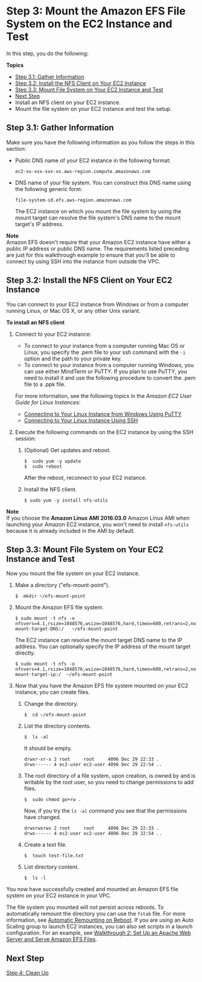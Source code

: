 # Step 3: Mount the Amazon EFS File System on the EC2 Instance and Test<a name="wt1-test"></a>

In this step, you do the following:

**Topics**
+ [Step 3\.1: Gather Information](#wt1-connect-test-gather-info)
+ [Step 3\.2: Install the NFS Client on Your EC2 Instance](#wt1-connect-install-nfs-client)
+ [Step 3\.3: Mount File System on Your EC2 Instance and Test](#wt1-mount-fs-and-test)
+ [Next Step](#step3-next-step)
+ Install an NFS client on your EC2 instance\. 
+ Mount the file system on your EC2 instance and test the setup\.

## Step 3\.1: Gather Information<a name="wt1-connect-test-gather-info"></a>

Make sure you have the following information as you follow the steps in this section:
+ Public DNS name of your EC2 instance in the following format: 

  ```
  ec2-xx-xxx-xxx-xx.aws-region.compute.amazonaws.com 
  ```
+ DNS name of your file system\. You can construct this DNS name using the following generic form:

  ```
  file-system-id.efs.aws-region.amazonaws.com
  ```

  The EC2 instance on which you mount the file system by using the mount target can resolve the file system's DNS name to the mount target's IP address\.

**Note**  
Amazon EFS doesn't require that your Amazon EC2 instance have either a public IP address or public DNS name\. The requirements listed preceding are just for this walkthrough example to ensure that you'll be able to connect by using SSH into the instance from outside the VPC\.

## Step 3\.2: Install the NFS Client on Your EC2 Instance<a name="wt1-connect-install-nfs-client"></a>

You can connect to your EC2 instance from Windows or from a computer running Linux, or Mac OS X, or any other Unix variant\. 

**To install an NFS client**

1. Connect to your EC2 instance:
   + To connect to your instance from a computer running Mac OS or Linux, you specify the \.pem file to your ssh command with the `-i` option and the path to your private key\.
   + To connect to your instance from a computer running Windows, you can use either MindTerm or PuTTY\. If you plan to use PuTTY, you need to install it and use the following procedure to convert the \.pem file to a \.ppk file\. 

   For more information, see the following topics in the *Amazon EC2 User Guide for Linux Instances*:
   +  [Connecting to Your Linux Instance from Windows Using PuTTY](http://docs.aws.amazon.com/AWSEC2/latest/UserGuide/putty.html) 
   +  [Connecting to Your Linux Instance Using SSH](http://docs.aws.amazon.com/AWSEC2/latest/UserGuide/AccessingInstancesLinux.html)

1. Execute the following commands on the EC2 instance by using the SSH session:

   1. \(Optional\) Get updates and reboot\.

      ```
      $  sudo yum -y update  
      $  sudo reboot
      ```

      After the reboot, reconnect to your EC2 instance\.

   1. Install the NFS client\.

      ```
      $ sudo yum -y install nfs-utils
      ```
**Note**  
If you choose the **Amazon Linux AMI 2016\.03\.0** Amazon Linux AMI when launching your Amazon EC2 instance, you won't need to install `nfs-utils` because it is already included in the AMI by default\.

## Step 3\.3: Mount File System on Your EC2 Instance and Test<a name="wt1-mount-fs-and-test"></a>

Now you mount the file system on your EC2 instance\. 

1. Make a directory \("efs\-mount\-point"\)\.

   ```
   $  mkdir ~/efs-mount-point  
   ```

1. Mount the Amazon EFS file system\. 

   ```
   $ sudo mount -t nfs -o nfsvers=4.1,rsize=1048576,wsize=1048576,hard,timeo=600,retrans=2,noresvport mount-target-DNS:/   ~/efs-mount-point  
   ```

   The EC2 instance can resolve the mount target DNS name to the IP address\. You can optionally specify the IP address of the mount target directly\.

   ```
   $ sudo mount -t nfs -o nfsvers=4.1,rsize=1048576,wsize=1048576,hard,timeo=600,retrans=2,noresvport mount-target-ip:/  ~/efs-mount-point
   ```

1. Now that you have the Amazon EFS file system mounted on your EC2 instance, you can create files\.

   1. Change the directory\.

      ```
      $  cd ~/efs-mount-point  
      ```

   1. List the directory contents\. 

      ```
      $  ls -al
      ```

      It should be empty\.

      ```
      drwxr-xr-x 2 root     root     4096 Dec 29 22:33 .
      drwx------ 4 ec2-user ec2-user 4096 Dec 29 22:54 ..
      ```

   1. The root directory of a file system, upon creation, is owned by and is writable by the root user, so you need to change permissions to add files\.

      ```
      $  sudo chmod go+rw .
      ```

      Now, if you try the `ls -al` command you see that the permissions have changed\.

      ```
      drwxrwxrwx 2 root     root     4096 Dec 29 22:33 .
      drwx------ 4 ec2-user ec2-user 4096 Dec 29 22:54 ..
      ```

   1. Create a text file\.

      ```
      $  touch test-file.txt 
      ```

   1. List directory content\. 

      ```
      $  ls -l
      ```

You now have successfully created and mounted an Amazon EFS file system on your EC2 instance in your VPC\.

The file system you mounted will not persist across reboots\. To automatically remount the directory you can use the `fstab` file\. For more information, see [Automatic Remounting on Reboot](accessing-fs-nfs-permissions-per-user-subdirs.md#accessing-fs-nfs-permissions-per-user-subdirs-auto-mount-on-reboot)\. If you are using an Auto Scaling group to launch EC2 instances, you can also set scripts in a launch configuration\. For an example, see [Walkthrough 2: Set Up an Apache Web Server and Serve Amazon EFS Files](wt2-apache-web-server.md)\.

## Next Step<a name="step3-next-step"></a>

 [Step 4: Clean Up](wt1-clean-up.md) 